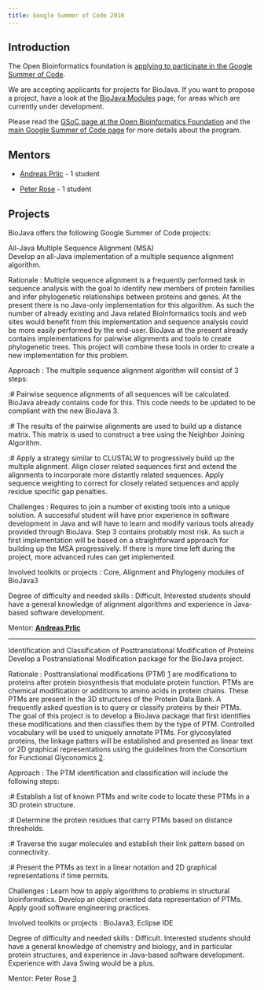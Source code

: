 ```yaml
---
title: Google Summer of Code 2010
---
```


Introduction
------------

The Open Bioinformatics foundation is [applying to participate in the
Google Summer of
Code](http://www.open-bio.org/wiki/Google_Summer_of_Code).

We are accepting applicants for projects for BioJava. If you want to
propose a project, have a look at the <BioJava:Modules> page, for areas
which are currently under development.

Please read the [GSoC page at the Open Bioinformatics
Foundation](http://www.open-bio.org/wiki/Google_Summer_of_Code) and the
[main Google Summer of Code page](http://code.google.com/soc) for more
details about the program.

Mentors
-------

-   [ Andreas Prlic](Andreas_Prlic "wikilink") - 1 student

<!-- -->

-   [Peter Rose](http://www.linkedin.com/in/peterrose) - 1 student

Projects
--------

BioJava offers the following Google Summer of Code projects:

All-Java Multiple Sequence Alignment (MSA)  
Develop an all-Java implementation of a multiple sequence alignment
algorithm.

<!-- -->

Rationale : Multiple sequence alignment is a frequently performed task in sequence analysis with the goal to identify new members of protein families and infer phylogenetic relationships between proteins and genes. At the present there is no Java-only implementation for this algorithm. As such the number of already existing and Java related BioInformatics tools and web sites would benefit from this implementation and sequence analysis could be more easily performed by the end-user. BioJava at the present already contains implementations for pairwise alignments and tools to create phylogenetic trees. This project will combine these tools in order to create a new implementation for this problem.  

<!-- -->

Approach : The multiple sequence alignment algorithm will consist of 3 steps:  

:\# Pairwise sequence alignments of all sequences will be calculated.
BioJava already contains code for this. This code needs to be updated to
be compliant with the new BioJava 3.

:\# The results of the pairwise alignments are used to build up a
distance matrix. This matrix is used to construct a tree using the
Neighbor Joining Algorithm.

:\# Apply a strategy similar to CLUSTALW to progressively build up the
multiple alignment. Align closer related sequences first and extend the
alignments to incorporate more distantly related sequences. Apply
sequence weighting to correct for closely related sequences and apply
residue specific gap penalties.

Challenges : Requires to join a number of existing tools into a unique solution. A successful student will have prior experience in software development in Java and will have to learn and modify various tools already provided through BioJava. Step 3 contains probably most risk. As such a first implementation will be based on a straightforward approach for building up the MSA progressively. If there is more time left during the project, more advanced rules can get implemented.  

<!-- -->

Involved toolkits or projects : Core, Alignment and Phylogeny modules of BioJava3  

<!-- -->

Degree of difficulty and needed skills : Difficult. Interested students should have a general knowledge of alignment algorithms and experience in Java-based software development.  

<!-- -->

Mentor: **[ Andreas Prlic](Andreas_Prlic "wikilink")**  

------------------------------------------------------------------------

Identification and Classification of Posttranslational Modification of Proteins  
Develop a Postranslational Modification package for the BioJava project.

<!-- -->

Rationale : Posttranslational modifications (PTM) [1](http://en.wikipedia.org/wiki/Posttranslational_modification) are modifications to proteins after protein biosynthesis that modulate protein function. PTMs are chemical modification or additions to amino acids in protein chains. These PTMs are present in the 3D structures of the Protein Data Bank. A frequently asked question is to query or classify proteins by their PTMs. The goal of this project is to develop a BioJava package that first identifies these modifications and then classifies them by the type of PTM. Controlled vocabulary will be used to uniquely annotate PTMs. For glycosylated proteins, the linkage patters will be established and presented as linear text or 2D graphical representations using the guidelines from the Consortium for Functional Glyconomics [2](http://www.functionalglycomics.org/static/consortium/Nomenclature.shtml).  

<!-- -->

Approach : The PTM identification and classification will include the following steps:  

:\# Establish a list of known PTMs and write code to locate these PTMs
in a 3D protein structure.

:\# Determine the protein residues that carry PTMs based on distance
thresholds.

:\# Traverse the sugar molecules and establish their link pattern based
on connectivity.

:\# Present the PTMs as text in a linear notation and 2D graphical
representations if time permits.

Challenges : Learn how to apply algorithms to problems in structural bioinformatics. Develop an object oriented data representation of PTMs. Apply good software engineering practices.  

<!-- -->

Involved toolkits or projects : BioJava3, Eclipse IDE  

<!-- -->

Degree of difficulty and needed skills : Difficult. Interested students should have a general knowledge of chemistry and biology, and in particular protein structures, and experience in Java-based software development. Experience with Java Swing would be a plus.  

<!-- -->

Mentor: Peter Rose [3](http://www.linkedin.com/in/peterrose)  


